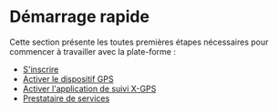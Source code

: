 # Démarrage rapide

Cette section présente les toutes premières étapes nécessaires pour commencer à travailler avec la plate-forme :

- [S'inscrire](./demarrage-rapide/sinscrire.md)
- [Activer le dispositif GPS](./demarrage-rapide/activer-le-dispositif-gps.md)
- [Activer l'application de suivi X-GPS](./demarrage-rapide/activer-lapplication-de-suivi-x-gps.md)
- [Prestataire de services](./demarrage-rapide/prestataire-de-services.md)